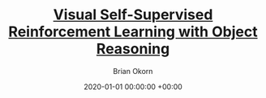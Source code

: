 ---
layout: post
title: <a href="https://arxiv.org/abs/2011.06777">Visual Self-Supervised Reinforcement Learning with Object Reasoning</a>
date:   2020-01-01 00:00:00 +00:00
image: /images/corl2020_ROLL.jpg
categories: research
author: "Brian Okorn"
authors: Yufei Wang*, Gautham Narayan Narasimhan*, Xingyu Lin, <strong>Brian Okorn</strong>, David Held
award: null
bib: '@inproceedings{corl2020roll,
        title={ROLL: Visual Self-Supervised Reinforcement Learning with Object Reasoning},
        author={Wang, Yufei and Narasimhan Gautham and Lin, Xingyu and Okorn, Brian and
        Held, David},
        booktitle={Conference on Robot Learning},
        year={2020}
    }'
code: https://github.com/yufeiwang63/ROLL
pdf: https://arxiv.org/pdf/2011.06777.pdf
short_id: 2020roll
site: https://sites.google.com/andrew.cmu.edu/roll/home
venue: Conference on Robot Learning (CoRL)
video_embed: null
---